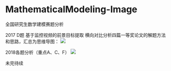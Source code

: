 # MathematicalModeling-Image
全国研究生数学建模赛题分析

2017 D题 基于监控视频的前景目标提取
横向对比分析四篇一等奖论文的解题方法和思路，汇总为思维导图：
![](http://pci87zelt.bkt.clouddn.com/Fpxq8qxk1x3fduNTpn7Z8pzouzUO)

2018各题分析（重点A、C、F）
![](http://pci87zelt.bkt.clouddn.com/Fj9Jrr-65DgZloOyMK20XFJ1akXX)

未完待续

